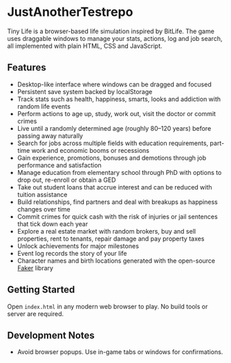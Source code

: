 # JustAnotherTestrepo

Tiny Life is a browser-based life simulation inspired by BitLife. The game uses draggable windows to manage your stats, actions, log and job search, all implemented with plain HTML, CSS and JavaScript.

## Features
- Desktop-like interface where windows can be dragged and focused
- Persistent save system backed by localStorage
- Track stats such as health, happiness, smarts, looks and addiction with random life events
- Perform actions to age up, study, work out, visit the doctor or commit crimes
- Live until a randomly determined age (roughly 80–120 years) before passing away naturally
- Search for jobs across multiple fields with education requirements, part-time work and economic booms or recessions
- Gain experience, promotions, bonuses and demotions through job performance and satisfaction
- Manage education from elementary school through PhD with options to drop out, re-enroll or obtain a GED
- Take out student loans that accrue interest and can be reduced with tuition assistance
- Build relationships, find partners and deal with breakups as happiness changes over time
- Commit crimes for quick cash with the risk of injuries or jail sentences that tick down each year
- Explore a real estate market with random brokers, buy and sell properties, rent to tenants, repair damage and pay property taxes
- Unlock achievements for major milestones
- Event log records the story of your life
- Character names and birth locations generated with the open-source [Faker](https://fakerjs.dev) library

## Getting Started
Open `index.html` in any modern web browser to play. No build tools or server are required.

## Development Notes
- Avoid browser popups. Use in-game tabs or windows for confirmations.

